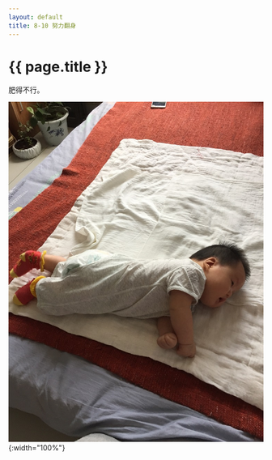 ```yaml
---
layout: default
title: 8-10 努力翻身
---
```


# {{ page.title }}
肥得不行。

![是不是很像富贵](/assets/img/8-10努力翻身.jpg){:width="100%"}
